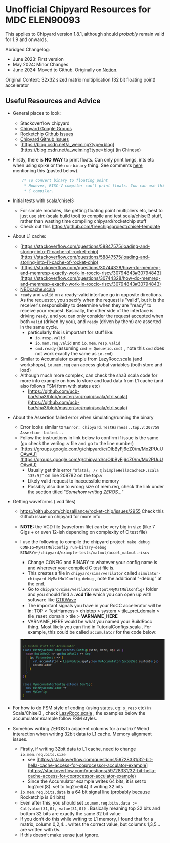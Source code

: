 # Unofficial Chipyard Resources for MDC ELEN90093

This applies to Chipyard version 1.8.1, although should *probably* remain valid for 1.9 and onwards.  

Abridged Changelog:
- June 2023: First version
- May 2024: Minor Changes 
- June 2024: Moved to Github. Originally on [Notion](https://depf.notion.site/Chipyard-Resources-for-MDC-ELEN90093-e88cb4824c9145c5ad3ba3a54e29b6d3).

Original Context: 32x32 sized matrix multiplication (32 bit floating point) accelerator

## Useful Resources and Advice

- General places to look:
    - Stackoverflow chipyard
    - [Chipyard Google Groups](https://groups.google.com/g/chipyard)
    - [Rocketchip Github Issues](https://github.com/chipsalliance/rocket-chip/issues)
    - [Chipyard Github Issues](https://github.com/ucb-bar/chipyard/issues)
    - [https://blog.csdn.net/a_weiming?type=blog](https://blog.csdn.net/a_weiming?type=blog) (in Chinese)
- Firstly, there is **NO WAY** to print floats. Can only print longs, ints etc when using spike or the `run-binary` thing. See comments [here](https://github.com/ucb-bar/chipyard/blob/main/tests/fft.c) mentioning this (pasted below).
    
    ```jsx
        /* To convert binary to floating point
         * However, RISC-V compiler can't print floats. You can use this by copy-pasting it into an online
         * C compiler. 
    ```
    
- Initial tests with scala/chisel3
    - For simple modules, like getting floating point multipliers etc, best to just use `sbt` (scala build tool) to compile and test scala/chisel3 stuff, rather than wasting time compiling chipyard/rocketchip stuff
    - Check out this https://github.com/freechipsproject/chisel-template
- About L1 cache:
    - [https://stackoverflow.com/questions/58847575/loading-and-storing-into-l1-cache-of-rocket-chip](https://stackoverflow.com/questions/58847575/loading-and-storing-into-l1-cache-of-rocket-chip)
    - [https://stackoverflow.com/questions/30744328/how-do-memreq-and-memresp-exactly-work-in-roccio-riscv/30794843#30794843](https://stackoverflow.com/questions/30744328/how-do-memreq-and-memresp-exactly-work-in-roccio-riscv/30794843#30794843)
    - [NBDcache.scala](https://github.com/chipsalliance/rocket-chip/blob/master/src/main/scala/rocket/NBDcache.scala)
    - `ready` and `valid` on a ready-valid interface go in opposite directions. As the requestor,
     you specify when the request is "valid", but it is the receiver's 
    responsibility to determine when they are "ready" to receive your 
    request. Basically, the other side of the interface is driving `ready`, and you can only consider the request accepted when both `valid` (driven by you), and `ready` (driven by them) are asserted in the same cycle.
        - particularly this is important for stuff like:
            - `io.resp.valid`
            - `io.mem.req.valid` and `io.mem.resp.valid`
            - `cmd.ready` (assuming `cmd = Queue(io.cmd)` , note this `cmd` does not work exactly the same as `io.cmd`)
    - Similar to Accumulator example from LazyRocc.scala (and workshops), `io.mem.req` can access global variables (both store and load)
    - Although much more complex, can check the sha3 scala code for more info example on how to store and load data from L1 cache (and also follows FSM form with states etc)
        - [https://github.com/ucb-bar/sha3/blob/master/src/main/scala/ctrl.scala](https://github.com/ucb-bar/sha3/blob/master/src/main/scala/ctrl.scala)
- About the Assertion failed error when simulating/running the binary
    - Error looks similar to `%Error: chipyard.TestHarness..top.v:207759 Assertion failed...`
    - Follow the instructions in link below to confirm if issue is the same (go check the verilog .v file and go to the line number)
    - [https://groups.google.com/g/chipyard/c/OIbByFj6cZ0/m/Mo2PUuUOAwAJ](https://groups.google.com/g/chipyard/c/OIbByFj6cZ0/m/Mo2PUuUOAwAJ)
        - Usually get this error `“$fatal; // @[SimpleHellaCacheIF.scala 135:9]”` on line 208782 on the top.v
        - Likely valid request to inaccessible memory
        - Possibly also due to wrong size of mem.req, check the link under the section titled "*Somehow writing ZEROS...*"
- Getting waveforms (.vcd files)
    - https://github.com/chipsalliance/rocket-chip/issues/2955 Check this Github issue on chipyard for more info
    - **NOTE:** the VCD file (waveform file) can be very big in size (like 7 Gigs +  or even 12-ish depending on complexity of C test file)
    - I use the following to compile the chipyard project: `make debug CONFIG=MyMatMulConfig run-binary-debug BINARY=~/chipyard/example-tests/matmul/accel_matmul.riscv`
        - Change CONFIG and BINARY to whatever your config name is and wherever your compiled C test file is.
        - This creates a file in `chipyard/sims/verilator` called `simulator-chipyard-MyMatMulConfig-debug` , note the additional “-debug” at the end.
        - Go to `chipyard/sims/verilator/output/MyMatMulConfig/` folder and you should find a **.vcd file** which you can open up with software like [GTKWave](https://github.com/gtkwave/gtkwave)
        - The important signals you have in your RoCC accelerator will be in:
        TOP > TestHarness > chiptop > system > tile_prci_domain > tile_reset_domain > tile > **VARNAME_HERE**
        - VARNAME_HERE would be what you named your BuildRocc thing. Most likely you can find in TutorialConfigs.scala . For example, this could be called `accumulator` for the code below:
        
        ![Untitled](./images/accumulator_chipyard.png)
        

- For how to do FSM style of coding (using states, eg: `s_resp` etc) in Scala/Chisel3 , check [LazyRocc.scala](https://github.com/chipsalliance/rocket-chip/blob/master/src/main/scala/tile/LazyRoCC.scala) , the examples below the accumulator example follow FSM styles.
- Somehow writing ZEROS to adjacent columns for a matrix? Weird interaction when writing 32bit data to L1 cache. Memory alignment issues.
    - Firstly, if writing 32bit data to L1 cache, need to change `io.mem.req.bits.size`
        - see [https://stackoverflow.com/questions/59728331/32-bit-hella-cache-access-for-coprocessor-acculator-example](https://stackoverflow.com/questions/59728331/32-bit-hella-cache-access-for-coprocessor-acculator-example)
        - Since the Accumulator example writes 64 bits, it is set to log2ceil(8). set to log2ceil(4) if writing 32 bits
    - `io.mem.req.bits.data` is a 64 bit signal line (probably because Rocketchip is 64 bits)
    - Even after this, you should set `io.mem.req.bits.data := Cat(value(31,0), value(31,0))` . Basically meaning top 32 bits and bottom 32 bits are exactly the same 32 bit value
    - If you don’t do this while writing to L1 memory, I found that for a matrix, column 0,2,4… writes the correct value, but columns 1,3,5… are written with 0s.
    - If this doesn’t make sense just ignore.
